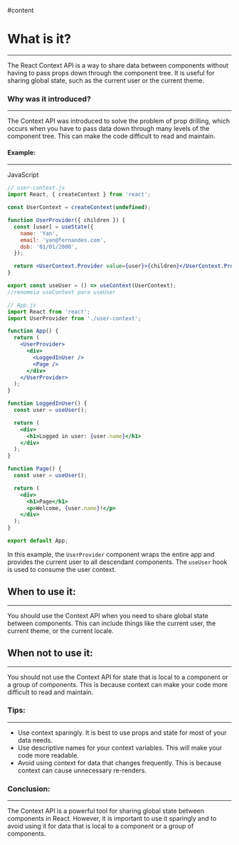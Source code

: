 #content

# What is it?

---

The React Context API is a way to share data between components without having to pass props down through the component
tree. It is useful for sharing global state, such as the current user or the current theme.

### Why was it introduced?

---

The Context API was introduced to solve the problem of prop drilling, which occurs when you have to pass data down
through many levels of the component tree. This can make the code difficult to read and maintain.

#### **Example:**

---

JavaScript

```jsx
// user-context.js
import React, { createContext } from 'react';

const UserContext = createContext(undefined);

function UserProvider({ children }) {
  const [user] = useState({
    name: 'Yan',
    email: 'yan@fernandes.com',
    dob: '01/01/2000',
  });

  return <UserContext.Provider value={user}>{children}</UserContext.Provider>;
}

export const useUser = () => useContext(UserContext);
//renomeia useContext para useUser

// App.js
import React from 'react';
import UserProvider from './user-context';

function App() {
  return (
    <UserProvider>
      <div>
        <LoggedInUser />
        <Page />
      </div>
    </UserProvider>
  );
}

function LoggedInUser() {
  const user = useUser();

  return (
    <div>
      <h1>Logged in user: {user.name}</h1>
    </div>
  );
}

function Page() {
  const user = useUser();

  return (
    <div>
      <h1>Page</h1>
      <p>Welcome, {user.name}!</p>
    </div>
  );
}

export default App;
```

In this example, the `UserProvider` component wraps the entire app and provides the current user to all descendant
components. The `useUser` hook is used to consume the user context.

## **When to use it:**

---

You should use the Context API when you need to share global state between components. This can include things like the
current user, the current theme, or the current locale.

## **When not to use it:**

---

You should not use the Context API for state that is local to a component or a group of components. This is because
context can make your code more difficult to read and maintain.

### **Tips:**

---

- Use context sparingly. It is best to use props and state for most of your data needs.
- Use descriptive names for your context variables. This will make your code more readable.
- Avoid using context for data that changes frequently. This is because context can cause unnecessary re-renders.

### **Conclusion:**

---

The Context API is a powerful tool for sharing global state between components in React. However, it is important to use
it sparingly and to avoid using it for data that is local to a component or a group of components.
